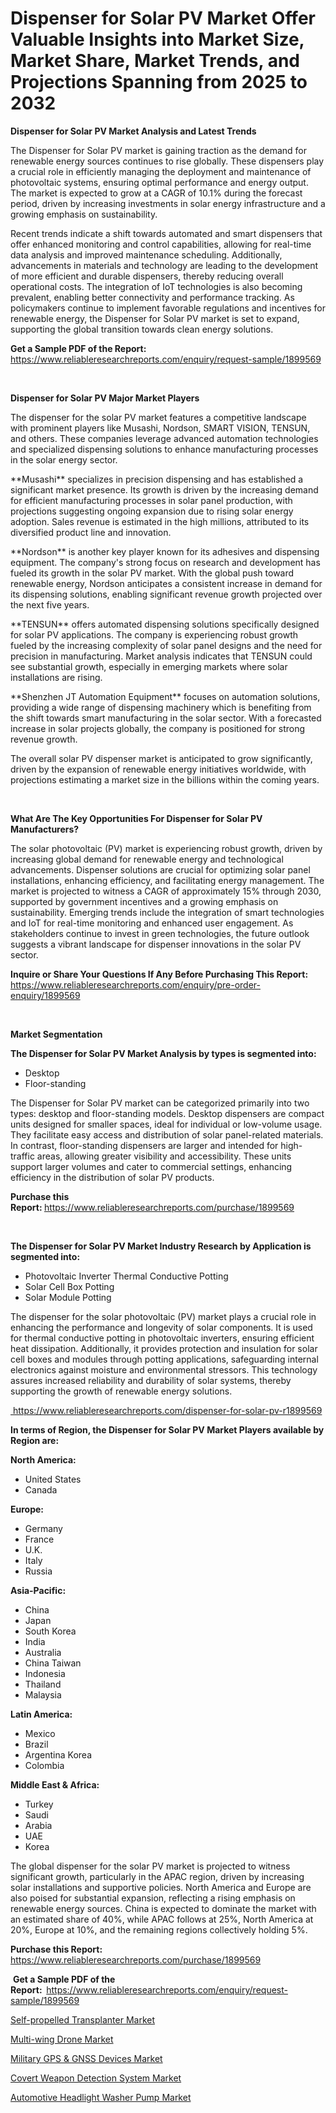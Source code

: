 <p><h1>Dispenser for Solar PV Market Offer Valuable Insights into Market Size, Market Share, Market Trends, and Projections Spanning from 2025 to 2032</h1></p><p><strong>Dispenser for Solar PV Market Analysis and Latest Trends</strong></p>
<p><p>The Dispenser for Solar PV market is gaining traction as the demand for renewable energy sources continues to rise globally. These dispensers play a crucial role in efficiently managing the deployment and maintenance of photovoltaic systems, ensuring optimal performance and energy output. The market is expected to grow at a CAGR of 10.1% during the forecast period, driven by increasing investments in solar energy infrastructure and a growing emphasis on sustainability.</p><p>Recent trends indicate a shift towards automated and smart dispensers that offer enhanced monitoring and control capabilities, allowing for real-time data analysis and improved maintenance scheduling. Additionally, advancements in materials and technology are leading to the development of more efficient and durable dispensers, thereby reducing overall operational costs. The integration of IoT technologies is also becoming prevalent, enabling better connectivity and performance tracking. As policymakers continue to implement favorable regulations and incentives for renewable energy, the Dispenser for Solar PV market is set to expand, supporting the global transition towards clean energy solutions.</p></p>
<p><strong>Get a Sample PDF of the Report:&nbsp;</strong> <a href="https://www.reliableresearchreports.com/enquiry/request-sample/1899569?utm_campaign=48&utm_medium=2&utm_source=Github&utm_content=ia&utm_term=01032025&utm_id=dispenser-for-solar-pv">https://www.reliableresearchreports.com/enquiry/request-sample/1899569</a></p>
<p>&nbsp;</p>
<p><strong>Dispenser for Solar PV Major Market Players</strong></p>
<p><p>The dispenser for the solar PV market features a competitive landscape with prominent players like Musashi, Nordson, SMART VISION, TENSUN, and others. These companies leverage advanced automation technologies and specialized dispensing solutions to enhance manufacturing processes in the solar energy sector.</p><p>**Musashi** specializes in precision dispensing and has established a significant market presence. Its growth is driven by the increasing demand for efficient manufacturing processes in solar panel production, with projections suggesting ongoing expansion due to rising solar energy adoption. Sales revenue is estimated in the high millions, attributed to its diversified product line and innovation.</p><p>**Nordson** is another key player known for its adhesives and dispensing equipment. The company's strong focus on research and development has fueled its growth in the solar PV market. With the global push toward renewable energy, Nordson anticipates a consistent increase in demand for its dispensing solutions, enabling significant revenue growth projected over the next five years.</p><p>**TENSUN** offers automated dispensing solutions specifically designed for solar PV applications. The company is experiencing robust growth fueled by the increasing complexity of solar panel designs and the need for precision in manufacturing. Market analysis indicates that TENSUN could see substantial growth, especially in emerging markets where solar installations are rising.</p><p>**Shenzhen JT Automation Equipment** focuses on automation solutions, providing a wide range of dispensing machinery which is benefiting from the shift towards smart manufacturing in the solar sector. With a forecasted increase in solar projects globally, the company is positioned for strong revenue growth.</p><p>The overall solar PV dispenser market is anticipated to grow significantly, driven by the expansion of renewable energy initiatives worldwide, with projections estimating a market size in the billions within the coming years.</p></p>
<p>&nbsp;</p>
<p><strong>What Are The Key Opportunities For Dispenser for Solar PV Manufacturers?</strong></p>
<p><p>The solar photovoltaic (PV) market is experiencing robust growth, driven by increasing global demand for renewable energy and technological advancements. Dispenser solutions are crucial for optimizing solar panel installations, enhancing efficiency, and facilitating energy management. The market is projected to witness a CAGR of approximately 15% through 2030, supported by government incentives and a growing emphasis on sustainability. Emerging trends include the integration of smart technologies and IoT for real-time monitoring and enhanced user engagement. As stakeholders continue to invest in green technologies, the future outlook suggests a vibrant landscape for dispenser innovations in the solar PV sector.</p></p>
<p><strong>Inquire or Share Your Questions If Any Before Purchasing This Report:</strong> <a href="https://www.reliableresearchreports.com/enquiry/pre-order-enquiry/1899569?utm_campaign=48&utm_medium=2&utm_source=Github&utm_content=ia&utm_term=01032025&utm_id=dispenser-for-solar-pv">https://www.reliableresearchreports.com/enquiry/pre-order-enquiry/1899569</a></p>
<p>&nbsp;</p>
<p><strong>Market Segmentation</strong></p>
<p><strong>The Dispenser for Solar PV Market Analysis by types is segmented into:</strong></p>
<p><ul><li>Desktop</li><li>Floor-standing</li></ul></p>
<p><p>The Dispenser for Solar PV market can be categorized primarily into two types: desktop and floor-standing models. Desktop dispensers are compact units designed for smaller spaces, ideal for individual or low-volume usage. They facilitate easy access and distribution of solar panel-related materials. In contrast, floor-standing dispensers are larger and intended for high-traffic areas, allowing greater visibility and accessibility. These units support larger volumes and cater to commercial settings, enhancing efficiency in the distribution of solar PV products.</p></p>
<p><strong>Purchase this Report:&nbsp;</strong><a href="https://www.reliableresearchreports.com/purchase/1899569?utm_campaign=48&utm_medium=2&utm_source=Github&utm_content=ia&utm_term=01032025&utm_id=dispenser-for-solar-pv">https://www.reliableresearchreports.com/purchase/1899569</a></p>
<p>&nbsp;</p>
<p><strong>The Dispenser for Solar PV Market Industry Research by Application is segmented into:</strong></p>
<p><ul><li>Photovoltaic Inverter Thermal Conductive Potting</li><li>Solar Cell Box Potting</li><li>Solar Module Potting</li></ul></p>
<p><p>The dispenser for the solar photovoltaic (PV) market plays a crucial role in enhancing the performance and longevity of solar components. It is used for thermal conductive potting in photovoltaic inverters, ensuring efficient heat dissipation. Additionally, it provides protection and insulation for solar cell boxes and modules through potting applications, safeguarding internal electronics against moisture and environmental stressors. This technology assures increased reliability and durability of solar systems, thereby supporting the growth of renewable energy solutions.</p></p>
<p><a href="https://www.reliableresearchreports.com/dispenser-for-solar-pv-r1899569?utm_campaign=48&utm_medium=2&utm_source=Github&utm_content=ia&utm_term=01032025&utm_id=dispenser-for-solar-pv">&nbsp;https://www.reliableresearchreports.com/dispenser-for-solar-pv-r1899569</a></p>
<p><strong>In terms of Region, the Dispenser for Solar PV Market Players available by Region are:</strong></p>
<p>
    <p> <strong> North America: </strong>
        <ul>
            <li>United States</li>
            <li>Canada</li>
        </ul>
        </p> 
    <p> <strong> Europe: </strong>
        <ul>
            <li>Germany</li>
            <li>France</li>
            <li>U.K.</li>
            <li>Italy</li>
            <li>Russia</li>
        </ul>
        </p> 
    <p> <strong> Asia-Pacific: </strong>
        <ul>
            <li>China</li>
            <li>Japan</li>
            <li>South Korea</li>
            <li>India</li>
            <li>Australia</li>
            <li>China Taiwan</li>
            <li>Indonesia</li>
            <li>Thailand</li>
            <li>Malaysia</li>
        </ul>
        </p> 
    <p> <strong> Latin America: </strong>
        <ul>
            <li>Mexico</li>
            <li>Brazil</li>
            <li>Argentina Korea</li>
            <li>Colombia</li>
        </ul>
        </p> 
    <p> <strong> Middle East & Africa: </strong>
        <ul>
            <li>Turkey</li>
            <li>Saudi</li>
            <li>Arabia</li>
            <li>UAE</li>
            <li>Korea</li>
        </ul>
    </p>
    </p>
<p><p>The global dispenser for the solar PV market is projected to witness significant growth, particularly in the APAC region, driven by increasing solar installations and supportive policies. North America and Europe are also poised for substantial expansion, reflecting a rising emphasis on renewable energy sources. China is expected to dominate the market with an estimated share of 40%, while APAC follows at 25%, North America at 20%, Europe at 10%, and the remaining regions collectively holding 5%.</p></p>
<p><strong>Purchase this Report: </strong><a href="https://www.reliableresearchreports.com/purchase/1899569?utm_campaign=48&utm_medium=2&utm_source=Github&utm_content=ia&utm_term=01032025&utm_id=dispenser-for-solar-pv">https://www.reliableresearchreports.com/purchase/1899569</a></p>
<p>&nbsp;<strong>Get a Sample PDF of the Report:&nbsp;&nbsp;</strong><a href="https://www.reliableresearchreports.com/enquiry/request-sample/1899569?utm_campaign=48&utm_medium=2&utm_source=Github&utm_content=ia&utm_term=01032025&utm_id=dispenser-for-solar-pv">https://www.reliableresearchreports.com/enquiry/request-sample/1899569</a></p>
<p><strong></strong></p>
<p><p><a href="https://github.com/ludongfomban/Market-Research-Report-List-1/blob/main/self-propelled-transplanter-market.md?utm_campaign=48&utm_medium=2&utm_source=Github&utm_content=ia&utm_term=01032025&utm_id=dispenser-for-solar-pv">Self-propelled Transplanter Market</a></p><p><a href="https://github.com/giardafshaxb/Market-Research-Report-List-1/blob/main/multi-wing-drone-market.md?utm_campaign=48&utm_medium=2&utm_source=Github&utm_content=ia&utm_term=01032025&utm_id=dispenser-for-solar-pv">Multi-wing Drone Market</a></p><p><a href="https://github.com/haimamuirev8/Market-Research-Report-List-1/blob/main/military-gps-gnss-devices-market.md?utm_campaign=48&utm_medium=2&utm_source=Github&utm_content=ia&utm_term=01032025&utm_id=dispenser-for-solar-pv">Military GPS & GNSS Devices Market</a></p><p><a href="https://github.com/iquiseeboli/Market-Research-Report-List-1/blob/main/covert-weapon-detection-system-market.md?utm_campaign=48&utm_medium=2&utm_source=Github&utm_content=ia&utm_term=01032025&utm_id=dispenser-for-solar-pv">Covert Weapon Detection System Market</a></p><p><a href="https://github.com/naulasulakr0/Market-Research-Report-List-1/blob/main/automotive-headlight-washer-pump-market.md?utm_campaign=48&utm_medium=2&utm_source=Github&utm_content=ia&utm_term=01032025&utm_id=dispenser-for-solar-pv">Automotive Headlight Washer Pump Market</a></p></p>
